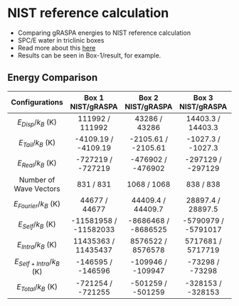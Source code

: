 # NIST reference calculation
* Comparing gRASPA energies to NIST reference calculation
* SPC/E water in triclinic boxes
* Read more about this [here](https://www.nist.gov/mml/csd/chemical-informatics-group/spce-water-reference-calculations-non-cuboid-cell-10a-cutoff)
* Results can be seen in Box-1/result, for example.
## Energy Comparison
| Configurations | Box 1<br>NIST/gRASPA | Box 2<br>NIST/gRASPA | Box 3<br>NIST/gRASPA | Box 4<br>NIST/gRASPA |
|:--------------:|:------------------------:|:---------------------:|:-----------------------:|:---------------------:|
| $`E_{Disp}/{k_B}`$ (K)       | 111992 / 111992 |  43286 / 43286  | 14403.3 / 14403.3 | 25025.1 / 25025.1 |
| $`E_{Tail}/{k_B}`$ (K)       | -4109.19 / -4109.19 | -2105.61 / -2105.61 | -1027.3 / -1027.3 | -163.091 / -163.091 |
| $`E_{Real}/{k_B}`$ (K)       | -727219 / -727219 | -476902 / -476902 | -297129 / -297129 | -171462 / -171462 | 
| Number of Wave Vectors       | 831 / 831 | 1068 / 1068 | 838 / 838 | 1028 / 1028 |
| $`E_{Fourier}/{k_B}`$ (K)    | 44677 / 44677 | 44409.4 / 44409.7 | 28897.4 / 28897.5 | 22337.2 / 22337.8 |
| $`E_{Self}/{k_B}`$ (K)       | -11581958 / -11582033 | -8686468 / -8686525 | -5790979 / -5791017 | -2895489 / -2895508 |
| $`E_{Intra}/{k_B}`$ (K)      | 11435363 / 11435437| 8576522 / 8576578 | 5717681 / 5717719 | 2858841 / 2858859 |
| $`E_{Self+Intra}/{k_B}`$ (K) | -146595 / -146596 | -109946 / -109947 | -73298 / -73298 | -36648 / -36649 |
| $`E_{Total}/{k_B}`$ (K)      | -721254 / -721255 | -501259 / -501259 | -328153 / -328153 | -160912 / -160912 |
